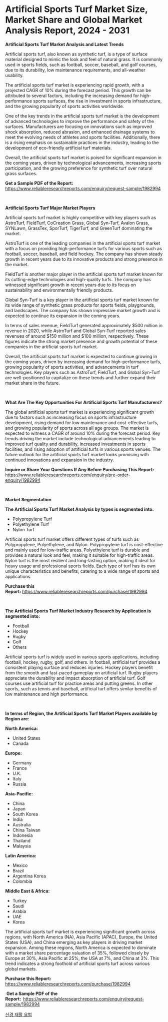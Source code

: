 <p><h1>Artificial Sports Turf Market Size, Market Share and Global Market Analysis Report, 2024 - 2031</h1></p><p><strong>Artificial Sports Turf Market Analysis and Latest Trends</strong></p>
<p><p>Artificial sports turf, also known as synthetic turf, is a type of surface material designed to mimic the look and feel of natural grass. It is commonly used in sports fields, such as football, soccer, baseball, and golf courses, due to its durability, low maintenance requirements, and all-weather usability. </p><p>The artificial sports turf market is experiencing rapid growth, with a projected CAGR of 10% during the forecast period. This growth can be attributed to several factors, including the increasing demand for high-performance sports surfaces, the rise in investment in sports infrastructure, and the growing popularity of sports activities worldwide. </p><p>One of the key trends in the artificial sports turf market is the development of advanced technologies to improve the performance and safety of the surfaces. Manufacturers are focusing on innovations such as improved shock absorption, reduced abrasion, and enhanced drainage systems to meet the evolving needs of athletes and sports facilities. Additionally, there is a rising emphasis on sustainable practices in the industry, leading to the development of eco-friendly artificial turf materials. </p><p>Overall, the artificial sports turf market is poised for significant expansion in the coming years, driven by technological advancements, increasing sports participation, and the growing preference for synthetic turf over natural grass surfaces.</p></p>
<p><strong>Get a Sample PDF of the Report:&nbsp;</strong> <a href="https://www.reliableresearchreports.com/enquiry/request-sample/1982994">https://www.reliableresearchreports.com/enquiry/request-sample/1982994</a></p>
<p>&nbsp;</p>
<p><strong>Artificial Sports Turf Major Market Players</strong></p>
<p><p>Artificial sports turf market is highly competitive with key players such as AstroTurf, FieldTurf, CoCreation Grass, Global Syn-Turf, Avalon Grass, SYNLawn, GrassTex, SporTurf, TigerTurf, and GreenTurf dominating the market. </p><p>AstroTurf is one of the leading companies in the artificial sports turf market with a focus on providing high-performance turfs for various sports such as football, soccer, baseball, and field hockey. The company has shown steady growth in recent years due to its innovative products and strong presence in the market.</p><p>FieldTurf is another major player in the artificial sports turf market known for its cutting-edge technologies and high-quality turfs. The company has witnessed significant growth in recent years due to its focus on sustainability and environmentally friendly products.</p><p>Global Syn-Turf is a key player in the artificial sports turf market known for its wide range of synthetic grass products for sports fields, playgrounds, and landscapes. The company has shown impressive market growth and is expected to continue its expansion in the coming years.</p><p>In terms of sales revenue, FieldTurf generated approximately $500 million in revenue in 2020, while AstroTurf and Global Syn-Turf reported sales revenues of around $150 million and $100 million, respectively. These figures indicate the strong market presence and growth potential of these companies in the artificial sports turf market.</p><p>Overall, the artificial sports turf market is expected to continue growing in the coming years, driven by increasing demand for high-performance turfs, growing popularity of sports activities, and advancements in turf technologies. Key players such as AstroTurf, FieldTurf, and Global Syn-Turf are well-positioned to capitalize on these trends and further expand their market share in the future.</p></p>
<p>&nbsp;</p>
<p><strong>What Are The Key Opportunities For Artificial Sports Turf Manufacturers?</strong></p>
<p><p>The global artificial sports turf market is experiencing significant growth due to factors such as increasing focus on sports infrastructure development, rising demand for low maintenance and cost-effective turfs, and growing popularity of sports across all age groups. The market is expected to witness a CAGR of around 10% during the forecast period. Key trends driving the market include technological advancements leading to improved turf quality and durability, increased investments in sports facilities, and rising adoption of artificial turfs in various sports venues. The future outlook for the artificial sports turf market looks promising with continued innovations and expansion in the industry.</p></p>
<p><strong>Inquire or Share Your Questions If Any Before Purchasing This Report:</strong> <a href="https://www.reliableresearchreports.com/enquiry/pre-order-enquiry/1982994">https://www.reliableresearchreports.com/enquiry/pre-order-enquiry/1982994</a></p>
<p>&nbsp;</p>
<p><strong>Market Segmentation</strong></p>
<p><strong>The Artificial Sports Turf Market Analysis by types is segmented into:</strong></p>
<p><ul><li>Polypropylene Turf</li><li>Polyethylene Turf</li><li>Nylon Turf</li></ul></p>
<p><p>Artificial sports turf market offers different types of turfs such as Polypropylene, Polyethylene, and Nylon. Polypropylene turf is cost-effective and mainly used for low-traffic areas. Polyethylene turf is durable and provides a natural look and feel, making it suitable for high-traffic areas. Nylon turf is the most resilient and long-lasting option, making it ideal for heavy usage and professional sports fields. Each type of turf has its own unique characteristics and benefits, catering to a wide range of sports and applications.</p></p>
<p><strong>Purchase this Report:&nbsp;</strong><a href="https://www.reliableresearchreports.com/purchase/1982994">https://www.reliableresearchreports.com/purchase/1982994</a></p>
<p>&nbsp;</p>
<p><strong>The Artificial Sports Turf Market Industry Research by Application is segmented into:</strong></p>
<p><ul><li>Football</li><li>Hockey</li><li>Rugby</li><li>Golf</li><li>Others</li></ul></p>
<p><p>Artificial sports turf is widely used in various sports applications, including football, hockey, rugby, golf, and others. In football, artificial turf provides a consistent playing surface and reduces injuries. Hockey players benefit from the smooth and fast-paced gameplay on artificial turf. Rugby players appreciate the durability and impact absorption of artificial turf. Golf courses use artificial turf for practice areas and putting greens. In other sports, such as tennis and baseball, artificial turf offers similar benefits of low maintenance and high performance.</p></p>
<p>&nbsp;</p>
<p><strong>In terms of Region, the Artificial Sports Turf Market Players available by Region are:</strong></p>
<p>
    <p> <strong> North America: </strong>
        <ul>
            <li>United States</li>
            <li>Canada</li>
        </ul>
        </p> 
    <p> <strong> Europe: </strong>
        <ul>
            <li>Germany</li>
            <li>France</li>
            <li>U.K.</li>
            <li>Italy</li>
            <li>Russia</li>
        </ul>
        </p> 
    <p> <strong> Asia-Pacific: </strong>
        <ul>
            <li>China</li>
            <li>Japan</li>
            <li>South Korea</li>
            <li>India</li>
            <li>Australia</li>
            <li>China Taiwan</li>
            <li>Indonesia</li>
            <li>Thailand</li>
            <li>Malaysia</li>
        </ul>
        </p> 
    <p> <strong> Latin America: </strong>
        <ul>
            <li>Mexico</li>
            <li>Brazil</li>
            <li>Argentina Korea</li>
            <li>Colombia</li>
        </ul>
        </p> 
    <p> <strong> Middle East & Africa: </strong>
        <ul>
            <li>Turkey</li>
            <li>Saudi</li>
            <li>Arabia</li>
            <li>UAE</li>
            <li>Korea</li>
        </ul>
    </p>
    </p>
<p><p>The artificial sports turf market is experiencing significant growth across regions, with North America (NA), Asia Pacific (APAC), Europe, the United States (USA), and China emerging as key players in driving market expansion. Among these regions, North America is expected to dominate with a market share percentage valuation of 35%, followed closely by Europe at 30%, Asia Pacific at 25%, the USA at 7%, and China at 3%. This trend indicates a strong foothold of artificial sports turf across various global markets.</p></p>
<p><strong>Purchase this Report: </strong><a href="https://www.reliableresearchreports.com/purchase/1982994">https://www.reliableresearchreports.com/purchase/1982994</a></p>
<p>&nbsp;<strong>Get a Sample PDF of the Report:&nbsp;&nbsp;</strong><a href="https://www.reliableresearchreports.com/enquiry/request-sample/1982994">https://www.reliableresearchreports.com/enquiry/request-sample/1982994</a></p>
<p><strong></strong></p>
<p><p><a href="https://github.com/jntpkh496620/Market-Research-Report-List-1/blob/main/43401534541.md">신경 재활 요법</a></p></p>